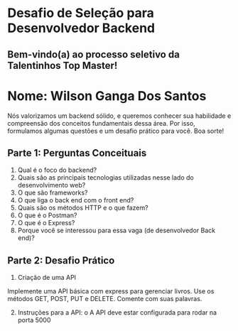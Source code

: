 # Desafio de Seleção para Desenvolvedor Backend

## Bem-vindo(a) ao processo seletivo da Talentinhos Top Master!

<h1>Nome: Wilson Ganga Dos Santos</h1>

<p>
    Nós valorizamos um backend sólido, e queremos conhecer sua habilidade e compreensão dos
    conceitos fundamentais dessa área. Por isso, formulamos algumas questões e um desafio prático
    para você. Boa sorte!
</p>

</hr>

## Parte 1: Perguntas Conceituais

1. Qual é o foco do backend?
2. Quais são as principais tecnologias utilizadas nesse lado do desenvolvimento web?
3. O que são frameworks?
4. O que liga o back end com o front end?
5. Quais são os métodos HTTP e o que fazem?
6. O que é o Postman?
7. O que é o Express?
8. Porque você se interessou para essa vaga (de desenvolvedor Back end)?

## Parte 2: Desafio Prático

1. Criação de uma API

Implemente uma API básica com express para gerenciar livros. Use os métodos GET, POST, PUT e
DELETE. Comente com suas palavras.

2. Instruções para a API:
o A API deve estar configurada para rodar na porta 5000